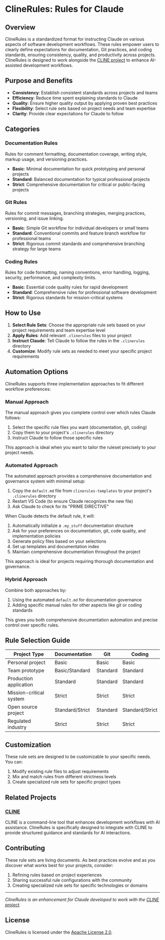 # ClineRules: Rules for Claude

## Overview

ClineRules is a standardized format for instructing Claude on various aspects of software development workflows. These rules empower users to clearly define expectations for documentation, Git practices, and coding standards, ensuring consistency, quality, and productivity across projects. ClineRules is designed to work alongside the [CLINE project](https://github.com/cline/cline) to enhance AI-assisted development workflows.

## Purpose and Benefits

- **Consistency**: Establish consistent standards across projects and teams
- **Efficiency**: Reduce time spent explaining standards to Claude
- **Quality**: Ensure higher quality output by applying proven best practices
- **Flexibility**: Select rule sets based on project needs and team expertise
- **Clarity**: Provide clear expectations for Claude to follow

## Categories

### Documentation Rules
Rules for comment formatting, documentation coverage, writing style, markup usage, and versioning practices.

- **Basic**: Minimal documentation for quick prototyping and personal projects
- **Standard**: Balanced documentation for typical professional projects
- **Strict**: Comprehensive documentation for critical or public-facing projects

### Git Rules
Rules for commit messages, branching strategies, merging practices, versioning, and issue linking.

- **Basic**: Simple Git workflow for individual developers or small teams
- **Standard**: Conventional commits and feature branch workflow for professional teams
- **Strict**: Rigorous commit standards and comprehensive branching strategy for large teams

### Coding Rules
Rules for code formatting, naming conventions, error handling, logging, security, performance, and complexity limits.

- **Basic**: Essential code quality rules for rapid development
- **Standard**: Comprehensive rules for professional software development
- **Strict**: Rigorous standards for mission-critical systems

## How to Use

1. **Select Rule Sets**: Choose the appropriate rule sets based on your project requirements and team expertise level
2. **Apply Rules**: Add relevant `.clinerules` files to your project
3. **Instruct Claude**: Tell Claude to follow the rules in the `.clinerules` directory
4. **Customize**: Modify rule sets as needed to meet your specific project requirements

## Automation Options

ClineRules supports three implementation approaches to fit different workflow preferences:

### Manual Approach

The manual approach gives you complete control over which rules Claude follows:

1. Select the specific rule files you want (documentation, git, coding)
2. Copy them to your project's `.clinerules` directory
3. Instruct Claude to follow those specific rules

This approach is ideal when you want to tailor the ruleset precisely to your project needs.

### Automated Approach

The automated approach provides a comprehensive documentation and governance system with minimal setup:

1. Copy the `default.md` file from `clinerules-templates` to your project's `.clinerules` directory
2. Restart VS Code (to ensure Claude recognizes the new file)
3. Ask Claude to check for its "PRIME DIRECTIVE"

When Claude detects the default rule, it will:

1. Automatically initialize a `.my_stuff` documentation structure
2. Ask for your preferences on documentation, git, code quality, and implementation policies
3. Generate policy files based on your selections
4. Set up templates and documentation index
5. Maintain comprehensive documentation throughout the project

This approach is ideal for projects requiring thorough documentation and governance.

### Hybrid Approach

Combine both approaches by:

1. Using the automated `default.md` for documentation governance
2. Adding specific manual rules for other aspects like git or coding standards

This gives you both comprehensive documentation automation and precise control over specific rules.

## Rule Selection Guide

| Project Type | Documentation | Git | Coding |
|--------------|--------------|-----|--------|
| Personal project | Basic | Basic | Basic |
| Team prototype | Basic/Standard | Standard | Standard |
| Production application | Standard | Standard | Standard |
| Mission-critical system | Strict | Strict | Strict |
| Open source project | Standard/Strict | Standard | Standard/Strict |
| Regulated industry | Strict | Strict | Strict |

## Customization

These rule sets are designed to be customizable to your specific needs. You can:

1. Modify existing rule files to adjust requirements
2. Mix and match rules from different strictness levels
3. Create specialized rule sets for specific project types

## Related Projects

### [CLINE](https://github.com/cline/cline)
CLINE is a command-line tool that enhances development workflows with AI assistance. ClineRules is specifically designed to integrate with CLINE to provide structured guidance and standards for AI interactions.

## Contributing

These rule sets are living documents. As best practices evolve and as you discover what works best for your projects, consider:

1. Refining rules based on project experiences
2. Sharing successful rule configurations with the community
3. Creating specialized rule sets for specific technologies or domains

---

_ClineRules is an enhancement for Claude developed to work with the [CLINE project](https://github.com/cline/cline)._

## License

ClineRules is licensed under the [Apache License 2.0](LICENSE).
